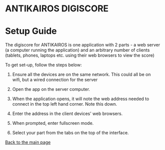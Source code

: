 # ANTIKAIROS DIGISCORE
<h1> Setup Guide</h1>

The digiscore for ANTIKAIROS is one application with 2 parts - a web server (a computer running the application) and an arbitrary number of clients (tablets, phones, laptops etc. using their web browsers to view the score)

To get set-up, follow the steps below:

1. Ensure all the devices are on the same network. This could all be on wifi, but a wired connection for the server 

2. Open the app on the server computer. 

3. When the application opens, it will note the web address needed to connect in the top left hand corner. Note this down.

4. Enter the address in the client devices' web browsers. 

5. When prompted, enter fullscreen mode.

6.  Select your part from the tabs on the top of the interface.

 <a href="https://matralab.github.io/ANTIKAIROS_DOCS/"> Back to the main page </a>
